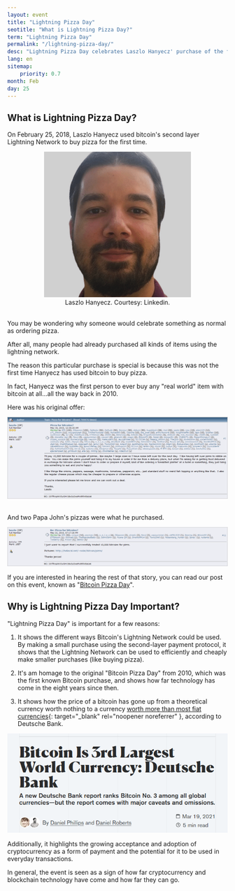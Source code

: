 ```yaml
---
layout: event
title: "Lightning Pizza Day"
seotitle: "What is Lightning Pizza Day?"
term: "Lightning Pizza Day"
permalink: "/lightning-pizza-day/"
desc: "Lightning Pizza Day celebrates Laszlo Hanyecz' purchase of the first pizza using bitcoin's Lightning Network." 
lang: en
sitemap:
    priority: 0.7
month: Feb
day: 25
---
```


## What is Lightning Pizza Day?

On February 25, 2018, Laszlo Hanyecz used bitcoin's second layer Lightning Network to buy pizza for the first time. 

<center><img alt="Laszlo Hanyecz profile" src="/img/hanyecz.png" />
<div class="kb-helper">Laszlo Hanyecz. Courtesy: Linkedin.</div>
</center>
<br>

You may be wondering why someone would celebrate something as normal as ordering pizza.

After all, many people had already purchased all kinds of items using the lightning network. 

The reason this particular purchase is special is because this was not the first time Hanyecz has used bitcoin to buy pizza. 

In fact, Hanyecz was the first person to ever buy any "real world" item with bitcoin at all...all the way back in 2010. 

Here was his original offer:

<center><img alt="Laszlo Hanyecz offers 10000 bitcoins for two pizzas on bitcointalk forum" src="/img/first-purchase.png" />
</center>
<br>

And two Papa John's pizzas were what he purchased.

<center><img alt="Laszlo Hanyecz reports back about successful pizza purchase" src="/img/success.png" />
</center>

If you are interested in hearing the rest of that story, you can read our post on this event, known as "[Bitcoin Pizza Day](/bitcoin-pizza-day/)".

## Why is Lightning Pizza Day Important?

"Lightning Pizza Day" is important for a few reasons:

1. It shows the different ways Bitcoin's Lightning Network could be used. By making a small purchase using the second-layer payment protocol, it shows that the Lightning Network can be used to efficiently and cheaply make smaller purchases (like buying pizza).

2. It's am homage to the original "Bitcoin Pizza Day" from 2010, which was the first known Bitcoin purchase, and shows how far technology has come in the eight years since then.


3. It shows how the price of a bitcoin has gone up from a theoretical currency worth nothing to a currency [worth more than most fiat currencies](https://www.dbresearch.com/servlet/reweb2.ReWEB?AbstractCut=250&ColumnView=0&ColumnViewRwd=0&ColumnViewRwdFree=AT%2CDU2%2CTI%2CDA%2CT3%2CT1%2CT2%2CPE%2CNR%2CTE%2CDU1&ColumnViewRwdStyle=gmlist4&DocFolder=CURRENT%2CGERMANY%2CEUROPE%2CRPS_EN_GLOBAL%2CMISC_EN&DocumentLanguage=EN&DocumentLayout=%24%2BSTFI%2C-SHEO%2CMEKL%2CMPEK&ElementCount=743&ElementKey=PROD0000000000517378&ExcludeIssue=PROD0000000000517378&ExcludePeriodical=PROD0000000000451020%2CPROD0000000000489460%2CPROD0000000000506366&Hits=12&LayoutTypeResult=rpsResultPage&LayoutTypeResult2=rpsResultAndFilter&NoStandardPage=OFF&OrderDirection=Desc&OrderTerm=Date&PageTitle=aqS8QlWfClvNyXUP1p9d9RcyDWZ%2FnhHpS9JbBcs5g2pjy1yrgACu6oJQamVEolniTV0ad%2F1tbCknlrKk8ZphJiGaxd6p1aPrGumAAXcCBuyw%2B6SamLrqLJS4S5KHVUB97DUjx9gXeci%2FUQ%2F%2FxTbII769euSfj8wwzpOJVKJnHGw%3D&ProdCollection=+&Property=7&SearchFlags=DEF%2CPRIS&dateColumnFormat=7&prodAttributes=0&rfAjaxResult=false&rfAjaxUserFiltersView=TI%2CT3%2CT1%2CT2%2CPE&rfDocumentType=DOCU&rwdspl=0&rwnode=PROD0000000000500284&rwobj=ReFIND.ReFindSearch.class&rwsite=RPS_EN-PROD){: target="_blank" rel="noopener noreferrer" }, according to Deutsche Bank.

<center><img alt="bitcoin third most valuable currency" src="/img/third-most-valuable.png" />
</center>

Additionally, it highlights the growing acceptance and adoption of cryptocurrency as a form of payment and the potential for it to be used in everyday transactions.

In general, the event is seen as a sign of how far cryptocurrency and blockchain technology have come and how far they can go. 